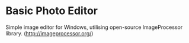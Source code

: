 # Basic Photo Editor
Simple image editor for Windows, utilising open-source ImageProcessor library. (http://imageprocessor.org/)

